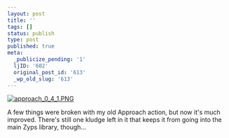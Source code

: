 ```yaml
---
layout: post
title: ''
tags: []
status: publish
type: post
published: true
meta:
  _publicize_pending: '1'
  ljID: '602'
  original_post_id: '613'
  _wp_old_slug: '613'
---
```

<a href='http://jay.mcgavren.com/blog/wp-content/uploads/2007/08/approach_0_4_1.png' title='approach_0_4_1.PNG'><img src='http://jay.mcgavren.com/blog/wp-content/uploads/2007/08/approach_0_4_1.thumbnail.PNG' alt='approach_0_4_1.PNG' /></a>

A few things were broken with my old Approach action, but now it's much improved.  There's still one kludge left in it that keeps it from going into the main Zyps library, though...
